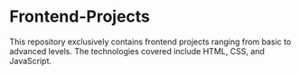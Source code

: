 # Frontend-Projects
This repository exclusively contains frontend projects ranging from basic to advanced levels. The technologies covered include HTML, CSS, and JavaScript.

